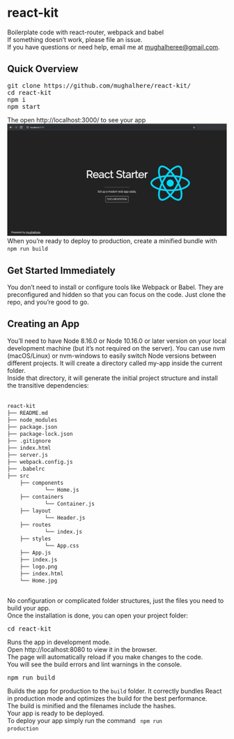 # react-kit
Boilerplate code with react-router, webpack and babel <br />
If something doesn’t work, please file an issue.<br />
If you have questions or need help, email me at mughalheree@gmail.com.<br />
<h2><b>Quick Overview</b></h2>
<pre>
git clone https://github.com/mughalhere/react-kit/
cd react-kit
npm i
npm start
</pre>
The open http://localhost:3000/ to see your app <br />
<img src="https://github.com/mughalhere/react-kit/blob/master/src/Home.jpg" />
When you’re ready to deploy to production, create a minified bundle with <code>npm run build</code>
<h2><b>Get Started Immediately</b></h2>
You don’t need to install or configure tools like Webpack or Babel.
They are preconfigured and hidden so that you can focus on the code.
Just clone the repo, and you’re good to go.
<h2><b>Creating an App</b></h2>
You’ll need to have Node 8.16.0 or Node 10.16.0 or later version on your local development machine
(but it’s not required on the server). You can use nvm (macOS/Linux) or nvm-windows to easily switch Node 
versions between different projects.
It will create a directory called my-app inside the current folder. <br />
Inside that directory, it will generate the initial project structure and install the transitive dependencies: <br />
<pre>
<code>
react-kit
├── README.md
├── node_modules
├── package.json
├── package-lock.json
├── .gitignore
├── index.html
├── server.js
├── webpack.config.js
├── .babelrc
├── src
    ├── components
            └── Home.js
    ├── containers
            └── Container.js
    ├── layout
            └── Header.js
    ├── routes
            └── index.js
    ├── styles
            └── App.css
    ├── App.js
    ├── index.js
    ├── logo.png
    ├── index.html
    └── Home.jpg
</code>
</pre>
No configuration or complicated folder structures, just the files you need to build your app. <br />
Once the installation is done, you can open your project folder: <br />
<pre>cd react-kit</pre>
Runs the app in development mode. <br />
Open http://localhost:8080 to view it in the browser. <br />
The page will automatically reload if you make changes to the code. <br />
You will see the build errors and lint warnings in the console. <br />

<pre>npm run build</pre>
Builds the app for production to the <code>build</code> folder.
It correctly bundles React in production mode and optimizes the build for the best performance. <br />
The build is minified and the filenames include the hashes. <br />
Your app is ready to be deployed. <br />
To deploy your app simply run the command <code> npm run production</code>

